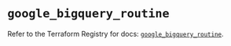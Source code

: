 # `google_bigquery_routine`

Refer to the Terraform Registry for docs: [`google_bigquery_routine`](https://registry.terraform.io/providers/hashicorp/google-beta/5.19.0/docs/resources/google_bigquery_routine).
